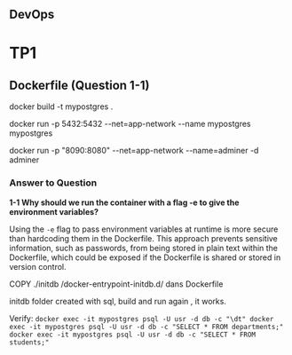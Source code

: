 ## DevOps

# TP1

## Dockerfile (Question 1-1) 

docker build -t mypostgres .

docker run -p 5432:5432 --net=app-network --name mypostgres mypostgres

docker run -p "8090:8080" --net=app-network --name=adminer -d adminer


### Answer to Question

**1-1 Why should we run the container with a flag -e to give the environment variables?**

Using the `-e` flag to pass environment variables at runtime is more secure than hardcoding them in the Dockerfile. This approach prevents sensitive information, such as passwords, from being stored in plain text within the Dockerfile, which could be exposed if the Dockerfile is shared or stored in version control.

COPY ./initdb /docker-entrypoint-initdb.d/ dans Dockerfile

initdb folder created with sql, build and run again , it works.

Verify: 
`docker exec -it mypostgres psql -U usr -d db -c "\dt"
docker exec -it mypostgres psql -U usr -d db -c "SELECT * FROM departments;"
docker exec -it mypostgres psql -U usr -d db -c "SELECT * FROM students;"`



